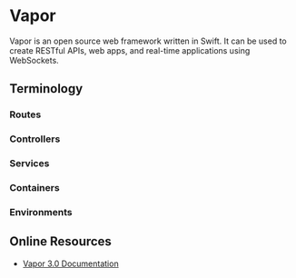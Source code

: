 # Vapor

Vapor is an open source web framework written in Swift. It can be used to create RESTful APIs, web apps, and real-time applications using WebSockets. 

## Terminology

### Routes

### Controllers

### Services

### Containers

### Environments

## Online Resources

* [Vapor 3.0 Documentation](https://docs.vapor.codes/3.0/)
